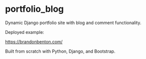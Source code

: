 # portfolio_blog
Dynamic Django portfolio site with blog and comment functionality.

Deployed example:

https://brandonbenton.com/

Built from scratch with Python, Django, and Bootstrap.

